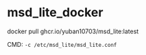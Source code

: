 # msd_lite_docker

docker pull ghcr.io/yuban10703/msd_lite:latest

CMD: ```-c /etc/msd_lite/msd_lite.conf```
